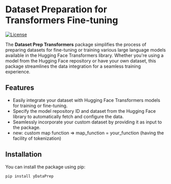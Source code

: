 # Dataset Preparation for Transformers Fine-tuning


[![License](https://img.shields.io/badge/license-MIT-blue.svg)](https://opensource.org/licenses/MIT)

The **Dataset Prep Transformers** package simplifies the process of preparing datasets for fine-tuning or training various large language models available in the Hugging Face Transformers library. Whether you're using a model from the Hugging Face repository or have your own dataset, this package streamlines the data integration for a seamless training experience.

## Features

- Easily integrate your dataset with Hugging Face Transformers models for training or fine-tuning.
- Specify the model repository ID and dataset from the Hugging Face library to automatically fetch and configure the data.
- Seamlessly incorporate your custom dataset by providing it as input to the package.
- new: custom map function => map_function = your_function (having the facility of tokenization)

## Installation

You can install the package using pip:

```bash
pip install yDataPrep


